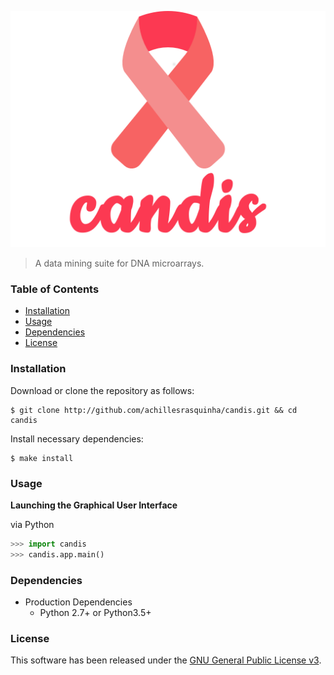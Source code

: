 ![](.github/logo.png)
> A data mining suite for DNA microarrays.

### Table of Contents
* [Installation](#installation)
* [Usage](#usage)
* [Dependencies](#dependencies)
* [License](#license)

### Installation
Download or clone the repository as follows:
```console
$ git clone http://github.com/achillesrasquinha/candis.git && cd candis
```

Install necessary dependencies:
```console
$ make install
```

### Usage
**Launching the Graphical User Interface**

via Python
```python
>>> import candis
>>> candis.app.main()
```

### Dependencies
* Production Dependencies
  * Python 2.7+ or Python3.5+

### License
This software has been released under the [GNU General Public License v3](LICENSE).
